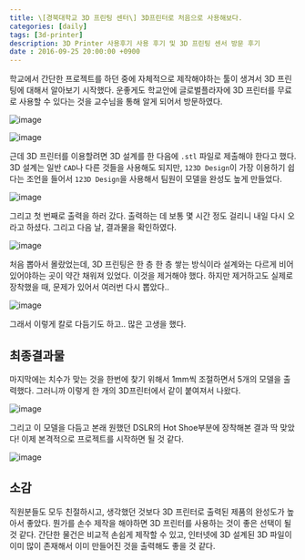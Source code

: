 ```yaml
---
title: \[경북대학교 3D 프린팅 센터\] 3D프린터로 처음으로 사용해보다.
categories: [daily]
tags: [3d-printer]
description: 3D Printer 사용후기 사용 후기 및 3D 프린팅 센서 방문 후기
date : 2016-09-25 20:00:00 +0900
---
```


학교에서 간단한 프로젝트를 하던 중에 자체적으로 제작해야하는 툴이 생겨서 3D 프린팅에 대해서 알아보기 시작했다. 운좋게도 학교안에 글로벌플라자에 3D 프린터를 무료로 사용할 수 있다는 것을 교수님을 통해 알게 되어서 방문하였다.

![image](https://farm9.staticflickr.com/8284/29283932984_802897b57e_b.jpg)

![image](https://c8.staticflickr.com/6/5289/29830840031_e101770979_b.jpg)

근데 3D 프린터를 이용할려면 3D 설계를 한 다음에 `.stl` 파일로 제출해야 한다고 했다. 3D 설계는 일반 `CAD`나 다른 것들을 사용해도 되지만, `123D Design`이 가장 이용하기 쉽다는 조언을 들어서 `123D Design`을 사용해서 팀원이 모델을 완성도 높게 만들었다.

![image](https://farm9.staticflickr.com/8320/29876173306_8da4e76a43_b.jpg)

그리고 첫 번째로 출력을 하러 갔다. 출력하는 데 보통 몇 시간 정도 걸리니 내일 다시 오라고 하셨다. 그리고 다음 날, 결과물을 확인하였다.

![image](https://farm9.staticflickr.com/8189/29911424495_729b4c8546_b.jpg)

처음 뽑아서 몰랐었는데, 3D 프린팅은 한 층 한 층 쌓는 방식이라 설계와는 다르게 비어있어야하는 곳이 약간 채워져 있었다. 이것을 제거해야 했다. 하지만 제거하고도 실제로 장착했을 때, 문제가 있어서 여러번 다시 뽑았다..

![image](https://farm6.staticflickr.com/5279/29283946254_605bb1718e_b.jpg)

그래서 이렇게 칼로 다듬기도 하고.. 많은 고생을 했다.

## 최종결과물

마지막에는 치수가 맞는 것을 한번에 찾기 위해서 1mm씩 조절하면서 5개의 모델을 출력했다. 그러니까 이렇게 한 개의 3D프린터에서 같이 붙여져서 나왔다.

![image](https://farm9.staticflickr.com/8347/29283932474_a728913d7d_z.jpg)

그리고 이 모델을 다듬고 본래 원했던 DSLR의 Hot Shoe부분에 장착해본 결과 딱 맞았다! 이제 본격적으로 프로젝트를 시작하면 될 것 같다.

![image](https://farm6.staticflickr.com/5586/29283930484_54f042f6b4_b.jpg)

## 소감

직원분들도 모두 친절하시고, 생각했던 것보다 3D 프린터로 출력된 제품의 완성도가 높아서 좋았다. 뭔가를 손수 제작을 해야하면 3D 프린터를 사용하는 것이 좋은 선택이 될 것 같다. 간단한 물건은 비교적 손쉽게 제작할 수 있고, 인터넷에 3D 설계된 3D 파일이 이미 많이 존재해서 이미 만들어진 것을 출력해도 좋을 것 같다.
